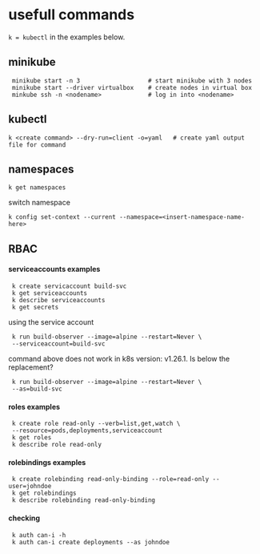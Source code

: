 # usefull commands

`k = kubectl` in the examples below.

## minikube

     minikube start -n 3                   # start minikube with 3 nodes
     minikube start --driver virtualbox    # create nodes in virtual box
     minkube ssh -n <nodename>             # log in into <nodename>


## kubectl

    k <create command> --dry-run=client -o=yaml   # create yaml output file for command

## namespaces

    k get namespaces

switch namespace

    k config set-context --current --namespace=<insert-namespace-name-here>

## RBAC


#### serviceaccounts examples

     k create servicaccount build-svc     
     k get serviceaccounts
     k describe serviceaccounts
     k get secrets

using the service account

     k run build-observer --image=alpine --restart=Never \
     --serviceaccount=build-svc

command above does not work in k8s version: v1.26.1. Is below the replacement?

     k run build-observer --image=alpine --restart=Never \
     --as=build-svc

#### roles examples

     k create role read-only --verb=list,get,watch \
     --resource=pods,deployments,serviceaccount
     k get roles
     k describe role read-only

#### rolebindings examples

     k create rolebinding read-only-binding --role=read-only --user=johndoe
     k get rolebindings
     k describe rolebinding read-only-binding

#### checking

     k auth can-i -h
     k auth can-i create deployments --as johndoe



